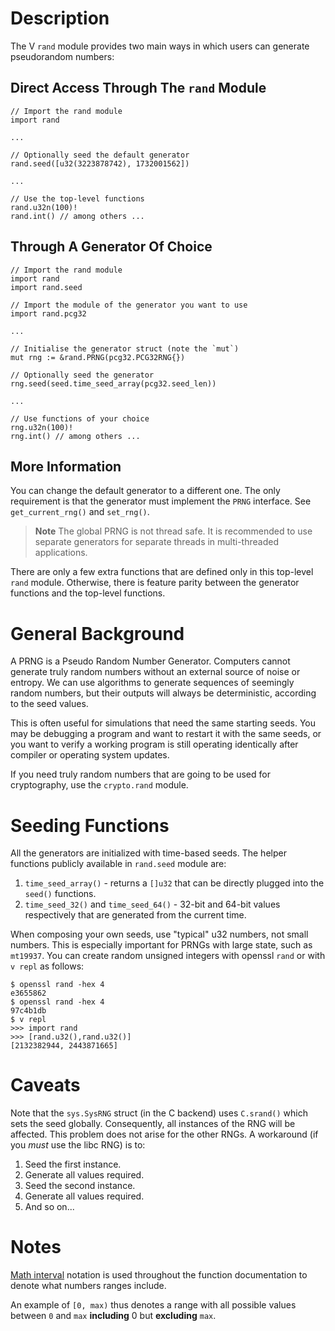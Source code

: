 # Description

The V `rand` module provides two main ways in which users can generate pseudorandom numbers:

## Direct Access Through The `rand` Module

```
// Import the rand module
import rand

...

// Optionally seed the default generator
rand.seed([u32(3223878742), 1732001562])

...

// Use the top-level functions
rand.u32n(100)!
rand.int() // among others ...
```

## Through A Generator Of Choice

```
// Import the rand module
import rand
import rand.seed

// Import the module of the generator you want to use
import rand.pcg32

...

// Initialise the generator struct (note the `mut`)
mut rng := &rand.PRNG(pcg32.PCG32RNG{})

// Optionally seed the generator
rng.seed(seed.time_seed_array(pcg32.seed_len))

...

// Use functions of your choice
rng.u32n(100)!
rng.int() // among others ...
```

## More Information

You can change the default generator to a different one. The only requirement is that
the generator must implement the `PRNG` interface. See `get_current_rng()` and `set_rng()`.

> **Note**
> The global PRNG is not thread safe. It is recommended to use separate generators for
> separate threads in multi-threaded applications.

There are only a few extra functions that are defined only in this top-level `rand` module.
Otherwise, there is feature parity between the generator functions and the top-level functions.

# General Background

A PRNG is a Pseudo Random Number Generator.
Computers cannot generate truly random numbers without an external source of noise or entropy.
We can use algorithms to generate sequences of seemingly random numbers,
but their outputs will always be deterministic, according to the seed values.

This is often useful for simulations that need the same starting seeds.
You may be debugging a program and want to restart it with the same
seeds, or you want to verify a working program is still
operating identically after compiler or operating system updates.

If you need truly random numbers that are going to be used for cryptography,
use the `crypto.rand` module.

# Seeding Functions

All the generators are initialized with time-based seeds.
The helper functions publicly available in `rand.seed` module are:

1. `time_seed_array()` - returns a `[]u32` that can be directly plugged into the `seed()` functions.
2. `time_seed_32()` and `time_seed_64()` - 32-bit and 64-bit values respectively
   that are generated from the current time.

When composing your own seeds, use "typical" u32 numbers, not small numbers. This
is especially important for PRNGs with large state, such as `mt19937`. You can create
random unsigned integers with openssl `rand` or with `v repl` as follows:

```
$ openssl rand -hex 4
e3655862
$ openssl rand -hex 4
97c4b1db
$ v repl
>>> import rand
>>> [rand.u32(),rand.u32()]
[2132382944, 2443871665]
```

# Caveats

Note that the `sys.SysRNG` struct (in the C backend) uses `C.srand()` which sets the seed globally.
Consequently, all instances of the RNG will be affected.
This problem does not arise for the other RNGs.
A workaround (if you _must_ use the libc RNG) is to:

1. Seed the first instance.
2. Generate all values required.
3. Seed the second instance.
4. Generate all values required.
5. And so on...

# Notes

[Math interval](<https://en.wikipedia.org/wiki/Interval_(mathematics)#Including_or_excluding_endpoints>)
notation is used throughout the function documentation to denote what numbers ranges include.

An example of `[0, max)` thus denotes a range with all possible values
between `0` and `max` **including** 0 but **excluding** `max`.
